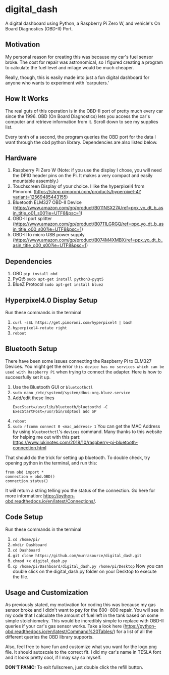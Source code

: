 # digital_dash
A digital dashboard using Python, a Raspberry Pi Zero W, and vehicle's On Board Diagnostics (OBD-II) Port.

## Motivation
My personal reason for creating this was because my car's fuel sensor broke. The cost for repair was astronomical, so I figured creating a program to calculate the fuel level and milage would be much cheaper.

Really, though, this is easily made into just a fun digital dashboard for anyone who wants to experiment with 'carputers.'

## How It Works
The real guts of this operation is in the OBD-II port of pretty much every car since the 1996. OBD (On Board Diagnostics) lets you access the car's computer and retrieve information from it. Scroll down to see my supplies list.

Every tenth of a second, the program queries the OBD port for the data I want through the obd python library. Dependencies are also listed below.

## Hardware
1. Raspberry Pi Zero W (Note: if you use the display I chose, you will need the DPIO header pins on the Pi. It makes a very compact and easily mountable assembly.)
2. Touchscreen Display of your choice. I like the hyperpixel4 from Pimoroni. (https://shop.pimoroni.com/products/hyperpixel-4?variant=12569485443155)
3. Bluetooth ELM327 OBD-II Device (https://www.amazon.com/gp/product/B011NSX27A/ref=ppx_yo_dt_b_asin_title_o01_s00?ie=UTF8&psc=1)
4. OBD-II port splitter (https://www.amazon.com/gp/product/B0711LGRGQ/ref=ppx_yo_dt_b_asin_title_o00_s00?ie=UTF8&psc=1)
5. OBD-II to micro USB power supply (https://www.amazon.com/gp/product/B074M4XMBX/ref=ppx_yo_dt_b_asin_title_o00_s00?ie=UTF8&psc=1)

## Dependencies
1. OBD `pip install obd`
2. PyQt5 `sudo apt-get install python3-pyqt5`
3. BlueZ Protocol `sudo apt-get install bluez`

## Hyperpixel4.0 Display Setup
Run these commands in the terminal
1. `curl -sSL https://get.pimoroni.com/hyperpixel4 | bash`
2. `hyperpixel4-rotate right`
3. `reboot`

## Bluetooth Setup
There have been some issues connecting the Raspberry Pi to ELM327 Devices. You might get the error `this device has no services which can be used with Raspberry Pi` when trying to connect the adapter. Here is how to successfully set it up.

1. Use the Bluetooth GUI or `bluetoothctl`
2. `sudo nano /etc/systemd/system/dbus-org.bluez.service`
3. Add/edit these lines
    ```
    ExecStart=/usr/lib/bluetooth/bluetoothd -C
    ExecStartPost=/usr/bin/sdptool add SP
    ```
4. `reboot`
5. `sudo rfcomm connect 0 <mac_address> 1` You can get the MAC Address by using `bluetoothctl`'s `devices` command.
Many thanks to this website for helping me out with this part: https://www.lukinotes.com/2018/10/raspberry-pi-bluetooth-connection.html

That should do the trick for setting up bluetooth. To double check, try opening python in the terminal, and run this:
```
from obd import *
connection = obd.OBD()
connection.status()
```
It will return a string telling you the status of the connection. Go here for more information: https://python-obd.readthedocs.io/en/latest/Connections/.

## Code Setup
Run these commands in the terminal
1. `cd /home/pi/`
2. `mkdir Dashboard`
3. `cd Dashboard`
4. `git clone https://github.com/murrasource/digital_dash.git`
5. `chmod +x digital_dash.py`
6. `cp /home/pi/Dashboard/digital_dash.py /home/pi/Desktop`
Now you can double click on the digital_dash.py folder on your Desktop to execute the file.

## Usage and Customization
As previously stated, my motivation for coding this was because my gas sensor broke and I didn't want to pay for the $600-$800 repair. You will see in my code that I calculate the amount of fuel left in the tank based on some simple stoichiometry. This would be incredibly simple to replace with OBD-II queries if your car's gas sensor works. Take a look here (https://python-obd.readthedocs.io/en/latest/Command%20Tables/) for a list of all the different queries the OBD library supports.

Also, feel free to have fun and customize what you want for the logo.png file. It should autoscale to the correct fit. I did my car's name in TESLA font and it looks pretty cool, if I may say so myself.

**DON'T PANIC:** To exit fullscreen, just double click the refill button.
